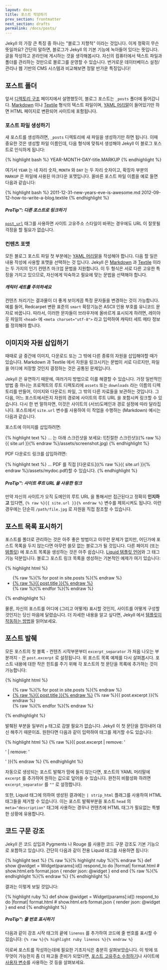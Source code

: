 ```yaml
---
layout: docs
title: 포스트 작성하기
prev_section: frontmatter
next_section: drafts
permalink: /docs/posts/
---
```


Jekyll 의 가장 큰 특징 중 하나는 "블로그 지향적" 이라는 것입니다. 이게 정확히
무슨 뜻일까요? 간단히 말하면, 블로그가 Jekyll 의 기본 기능에 녹아들어 있다는
뜻입니다. 글을 작성하고 온라인에 게시하는 것을 생각해봅시다. 자신의 컴퓨터에서
텍스트 파일과 폴더를 관리하는 것만으로 블로그를 운영할 수 있습니다. 번거로운
데이터베이스 설정/관리나 웹 기반의 CMS 시스템과 비교해보면 정말 반가운
특징입니다!

## 포스트 폴더

앞서 [디렉토리 구조](../structure/) 페이지에서 설명했듯이, 블로그 포스트는
`_posts` 폴더에 들어갑니다.
[Markdown](http://daringfireball.net/projects/markdown/) 이나
[Textile](http://redcloth.org/textile) 형식의 텍스트 파일이며, [YAML
머리말](../frontmatter/)이 들어있기만 하면 HTML 페이지로 변환되어 사이트에
포함됩니다.

### 포스트 파일 생성하기

새 포스트를 생성하려면, `_posts` 디렉토리에 새 파일을 생성하기만 하면 됩니다.
이때 중요한 것은 생성할 파일 이름인데, 다음 형식에 맞춰서 생성해야 Jekyll 이
블로그 포스트로 인식하게 됩니다:

{% highlight bash %}
YEAR-MONTH-DAY-title.MARKUP
{% endhighlight %}

여기서 `YEAR` 는 네 자리 숫자, `MONTH` 와 `DAY` 는 두 자리 숫자이고, 확장자
부분의 `MARKUP` 은 파일에 사용된 마크다운 포맷입니다. 올바른 포스트 파일 이름을
예로 들면 다음과 같습니다:

{% highlight bash %}
2011-12-31-new-years-eve-is-awesome.md
2012-09-12-how-to-write-a-blog.textile
{% endhighlight %}

<div class="note">
  <h5>ProTip™: 다른 포스트로 링크하기</h5>
  <p>
    <a href="../templates#post-url"><code>post_url</code></a> 태그를 사용하면
    사이트 고유주소 스타일이 바뀌는 경우에도 URL 이 잘못될 걱정을 할 필요가
    없습니다.
  </p>
</div>

### 컨텐츠 포맷

모든 블로그 포스트 파일 첫 부분에는 [YAML 머리말](../frontmatter/)을 작성해야
합니다. 다음 할 일은 내용 작성에 사용할 포맷을 선택하는 것 입니다.
Jekyll 은
[Markdown](http://daringfireball.net/projects/markdown/) 과
[Textile](http://redcloth.org/textile) 이라는 두 가지의 인기 컨텐츠 마크업
문법을 지원합니다.
이 두 형식은 서로 다른 고유한 특징을 가지고 있으므로, 자신에게 익숙하고 필요에
맞는 문법을 선택해야 합니다.

<div class="note info">
  <h5>캐릭터 세트를 주의하세요</h5>
  <p>
    컨텐츠 처리기는 결과물이 더 좋게 보이게끔 특정 문자들을 변경하는 것이
    가능합니다. 예를 들어, Redcarpet 변환 표준의 <code>smart</code> 확장기능은
    ASCII 인용 부호를 유니코드 문자로 바꿉니다. 따라서, 이러한 문자들이
    브라우저에 올바르게 표시되게 하려면, 레이아웃 파일의 <code>&lt;head&gt;</code> 에
    <code>&lt;meta charset=&quot;utf-8&quot;&gt;</code> 라고 입력하여 캐릭터
    세트 메타 정보를 정의해야 합니다.
  </p>
</div>

## 이미지와 자원 삽입하기

때때로 글 중간에 이미지, 다운로드 또는 그 밖에 다른 종류의 자원을 삽입해야할
때가 있습니다.
Markdown 과 Textile 에서 자원을 링크시키는 문법이 서로 다르지만, 파일을 어디에
저장할 것인지 결정하는 것은 공통된 문제입니다.

Jekyll 은 유연하기 때문에, 여러가지 방법으로 이를 해결할 수 있습니다.
가장 일반적인 방법 중 하나는 프로젝트의 루트 디렉토리에 `assets` 또는
`downloads` 라는 이름의 디렉토리를 만들어, 이미지와 다운로드 파일, 그 밖의 다른
자료들을 보관하는 것입니다. 그 다음, 어느 포스트에서든지 자원의 경로에 사이트의
루트 URL 을 포함시켜 링크할 수 있습니다.
다시 한 번 말하자면, 이것은 사이트의 (서브)도메인과 경로 설정에 따라 달라집니다.
포스트에서 `site.url` 변수를 사용하여 이 작업을 수행하는 (Markdown) 예시는
다음과 같습니다.

포스트에 이미지를 삽입하려면:

{% highlight text %}
… 는 아래 스크린샷을 보세요:
![친절한 스크린샷]({% raw %}{{ site.url }}{% endraw %}/assets/screenshot.jpg)
{% endhighlight %}

PDF 다운로드 링크를 삽입하려면:

{% highlight text %}
… PDF 를 직접 [다운로드]({% raw %}{{ site.url }}{% endraw %}/assets/mydoc.pdf)할 수 있습니다.
{% endhighlight %}

<div class="note">
  <h5>ProTip™: 사이트 루트 URL 을 사용한 링크</h5>
  <p>
    만약 자신의 사이트가 오직 도메인의 루트 URL 을 통해서만 접근된다고 정확히
    <strong>인지하고</strong> 있다면, <code>{% raw %}{{ site.url }}{% endraw %}</code>
    변수를 제외시켜도 됩니다. 이런 경우에는 단순히 <code>/path/file.jpg</code>
    로 자원을 직접 참조할 수 있습니다.
  </p>
</div>

## 포스트 목록 표시하기

포스트를 폴더로 관리하는 것은 아주 좋은 방법이고 아무런 문제가 없지만, 어딘가에
포스트 목록을 두지 않는다면 아무런 쓸모 없는 블로그가 될 것입니다. 다른 페이지
(또는 [템플릿](../templates/)) 에 포스트 목록을 생성하는 것은 아주 쉽습니다.
[Liquid 템플릿 언어](http://wiki.shopify.com/Liquid)와 그 태그 기능 덕분입니다.
블로그 포스트 링크 목록을 생성하는 기본적인 예제가 여기 있습니다:

{% highlight html %}
<ul>
  {% raw %}{% for post in site.posts %}{% endraw %}
    <li>
      <a href="{% raw %}{{ post.url }}{% endraw %}">{% raw %}{{ post.title }}{% endraw %}</a>
    </li>
  {% raw %}{% endfor %}{% endraw %}
</ul>
{% endhighlight %}

물론, 자신의 포스트를 어디에 (그리고 어떻게) 표시할 것인지, 사이트를 어떻게
구성할 것인지는 당신 마음에 달렸습니다. 더 자세한 내용을 알고 싶다면, Jekyll
에서 [템플릿이 작동하는 방법](../templates/)을 읽어보세요.

## 포스트 발췌

모든 포스트의 첫 블록 - 컨텐츠 시작부분부터 `excerpt_separator` 가 처음 나오는
부분까지 - 은 `post.excerpt` 로 설정됩니다.
위 포스트 목록 예제를 다시 살펴봅시다.
포스트 내용에 대한 작은 힌트를 주기 위해 각 포스트의 첫 문단을 목록에 추가하는
것이 가능합니다:

{% highlight html %}
<ul>
  {% raw %}{% for post in site.posts %}{% endraw %}
    <li>
      <a href="{% raw %}{{ post.url }}{% endraw %}">{% raw %}{{ post.title }}{% endraw %}</a>
      {% raw %}{{ post.excerpt }}{% endraw %}
    </li>
  {% raw %}{% endfor %}{% endraw %}
</ul>
{% endhighlight %}

발췌된 부분을 일부러 `p` 태그로 감쌀 필요가 없습니다. Jekyll 이 첫 문단을
잡아내어 대신 해주기 때문이죠. 원한다면 다음과 같이 입력하여 태그를 제거할 수도 있습니다:

{% highlight html %}
{% raw %}{{ post.excerpt | remove: '<p>' | remove: '</p>' }}{% endraw %}
{% endhighlight %}

자동으로 생성되는 포스트 발췌가 맘에 들지 않는다면, 포스트의 YAML 머리말에
`excerpt` 를 추가하여 원하는 값으로 덮어쓸 수 있습니다. 완전히 비활성화 하려면
`excerpt_separator` 를 `""` 로 설정합니다.

또한, Liquid 태그에 의하여 생성된 결과에는 `| strip_html` 플래그를 사용하여 HTML 태그들을 제거할 수 있습니다. 이는 포스트 발췌부분을 포스트 `head` 의 `meta="description"` 태그에 사용하는 경우나 컨텐츠에 HTML 태그가 필요없는 특별한 상황에 유용합니다.

## 코드 구문 강조

Jekyll 은 코드 삽입과 Pygments 나 Rouge 를 사용한 코드 구문 강조도
기본 기능으로 포함하고 있습니다. 간단히 다음과 같이 전용 Liquid 태그를
사용하면 됩니다:

{% highlight text %}
{% raw %}{% highlight ruby %}{% endraw %}
def show
  @widget = Widget(params[:id])
  respond_to do |format|
    format.html # show.html.erb
    format.json { render json: @widget }
  end
end
{% raw %}{% endhighlight %}{% endraw %}
{% endhighlight %}

결과는 이렇게 보일 것입니다:

{% highlight ruby %}
def show
  @widget = Widget(params[:id])
  respond_to do |format|
    format.html # show.html.erb
    format.json { render json: @widget }
  end
end
{% endhighlight %}

<div class="note">
  <h5>ProTip™: 줄 번호 표시하기</h5>
  <p>
    다음과 같이 강조 시작 태그의 끝에 <code>linenos</code> 를 추가하여 코드에 줄
    번호를 표시할 수 있습니다:
    <code>{% raw %}{% highlight ruby linenos %}{% endraw %}</code>
  </p>
</div>

이로써 포스트를 작성하는데에 필요한 기초지식은 충분히 살펴보았습니다. 이 밖에 또
무엇이 가능한지 좀 더 파고들 준비가 되었다면, [포스트 고유주소
수정하기](../permalinks/)나 사이트에 [사용자 변수](../variables/)를 사용하는 것
등을 살펴보세요.
